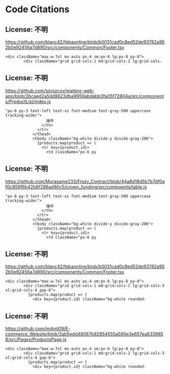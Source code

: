 # Code Citations

## License: 不明
https://github.com/blanc42/febaonline/blob/b0031cad0c8ed52de93782a952b0e92456a7d890/src/components/Common/Footer.tsx

```
<div className="max-w-7xl mx-auto px-4 sm:px-6 lg:px-8 py-8">
        <div className="grid grid-cols-1 md:grid-cols-2 lg:grid-cols-
```


## License: 不明
https://github.com/sorozcov/waitero-web-app/blob/2bcaed2a5dd8623dba9959abdabb3fa05f72804a/src/components/ProductList/index.js

```
"px-6 py-3 text-left text-xs font-medium text-gray-500 uppercase tracking-wider">
                  操作
                </th>
              </tr>
            </thead>
            <tbody className="bg-white divide-y divide-gray-200">
              {products.map(product => (
                <tr key={product.id}>
                  <td className="px-6 py
```


## License: 不明
https://github.com/Murasame233/Frozy_Contract/blob/44a8d18d5b7b7df0af0c859f6b42b6f286ad90c5/crown_funding/src/compoents/table.js

```
"px-6 py-3 text-left text-xs font-medium text-gray-500 uppercase tracking-wider">
                  操作
                </th>
              </tr>
            </thead>
            <tbody className="bg-white divide-y divide-gray-200">
              {products.map(product => (
                <tr key={product.id}>
                  <td className="px-6 py
```


## License: 不明
https://github.com/blanc42/febaonline/blob/b0031cad0c8ed52de93782a952b0e92456a7d890/src/components/Common/Footer.tsx

```
<div className="max-w-7xl mx-auto px-4 sm:px-6 lg:px-8 py-8">
        <div className="grid grid-cols-1 md:grid-cols-2 lg:grid-cols-3 xl:grid-cols-4 gap-6">
          {products.map(product => (
            <div key={product.id} className="bg-white rounded-
```


## License: 不明
https://github.com/imAnil09/E-commerce_Website/blob/2ab5edd48087b92854555a590e3e657ea8339858/src/Pages/ProductsPage.js

```
<div className="max-w-7xl mx-auto px-4 sm:px-6 lg:px-8 py-8">
        <div className="grid grid-cols-1 md:grid-cols-2 lg:grid-cols-3 xl:grid-cols-4 gap-6">
          {products.map(product => (
            <div key={product.id} className="bg-white rounded-
```

